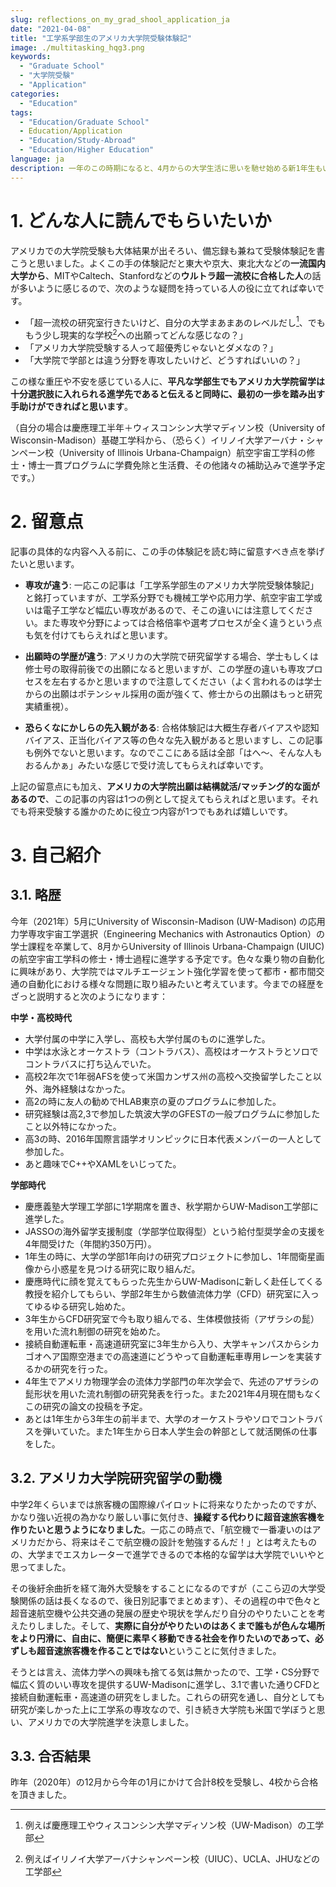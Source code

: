 ```yaml
---
slug: reflections_on_my_grad_shool_application_ja
date: "2021-04-08"
title: "工学系学部生のアメリカ大学院受験体験記"
image: ./multitasking_hqg3.png
keywords:
  - "Graduate School"
  - "大学院受験"
  - "Application"
categories:
  - "Education"
tags:
  - "Education/Graduate School"
  - Education/Application
  - "Education/Study-Abroad"
  - "Education/Higher Education"
language: ja
description: 一年のこの時期になると、4月からの大学生活に思いを馳せ始める新1年生もいるのではないでしょうか？　そこで日本とアメリカの両方で現役工学系大学4年生として、昨年から始まったコロナ禍でいろいろ苦労した経験を基に、今年の理系・工学系の新入生がどうやってパソコンを選べばいいかガイドを書こうと思いました。
---
```


# 1. どんな人に読んでもらいたいか
アメリカでの大学院受験も大体結果が出そろい、備忘録も兼ねて受験体験記を書こうと思いました。よくこの手の体験記だと東大や京大、東北大などの**一流国内大学から**、MITやCaltech、Stanfordなどの**ウルトラ超一流校に合格した人**の話が多いように感じるので、次のような疑問を持っている人の役に立てれば幸いです。
- 「超一流校の研究室行きたいけど、自分の大学まあまあのレベルだし[^1]、でももう少し現実的な学校[^2]への出願ってどんな感じなの？」
- 「アメリカ大学院受験する人って超優秀じゃないとダメなの？」
- 「大学院で学部とは違う分野を専攻したいけど、どうすればいいの？」


この様な重圧や不安を感じている人に、**平凡な学部生でもアメリカ大学院留学は十分選択肢に入れられる進学先であると伝えると同時に、最初の一歩を踏み出す手助けができればと思います**。

（自分の場合は慶應理工半年＋ウィスコンシン大学マディソン校（University of Wisconsin-Madison）基礎工学科から、（恐らく）イリノイ大学アーバナ・シャンペーン校（University of Illinois Urbana-Champaign）航空宇宙工学科の修士・博士一貫プログラムに学費免除と生活費、その他諸々の補助込みで進学予定です。）

# 2. 留意点
記事の具体的な内容へ入る前に、この手の体験記を読む時に留意すべき点を挙げたいと思います。
- **専攻が違う**: 一応この記事は「工学系学部生のアメリカ大学院受験体験記」と銘打っていますが、工学系分野でも機械工学や応用力学、航空宇宙工学或いは電子工学など幅広い専攻があるので、そこの違いには注意してください。また専攻や分野によっては合格倍率や選考プロセスが全く違うという点も気を付けてもらえればと思います。

- **出願時の学歴が違う**: アメリカの大学院で研究留学する場合、学士もしくは修士号の取得前後での出願になると思いますが、この学歴の違いも専攻プロセスを左右するかと思いますので注意してください（よく言われるのは学士からの出願はポテンシャル採用の面が強くて、修士からの出願はもっと研究実績重視）。

- **恐らくなにかしらの先入観がある**: 合格体験記は大概生存者バイアスや認知バイアス、正当化バイアス等の色々な先入観があると思いますし、この記事も例外でないと思います。なのでここにある話は全部「はへ～、そんな人もおるんかぁ」みたいな感じで受け流してもらえれば幸いです。

上記の留意点にも加え、**アメリカの大学院出願は結構就活/マッチング的な面があるので**、この記事の内容は1つの例として捉えてもらえればと思います。それでも将来受験する誰かのために役立つ内容が1つでもあれば嬉しいです。

# 3. 自己紹介
## 3.1. 略歴
今年（2021年）5月にUniversity of Wisconsin-Madison (UW-Madison) の応用力学専攻宇宙工学選択（Engineering Mechanics with Astronautics Option）の学士課程を卒業して、8月からUniversity of Illinois Urbana-Champaign (UIUC) の航空宇宙工学科の修士・博士過程に進学する予定です。色々な乗り物の自動化に興味があり、大学院ではマルチエージェント強化学習を使って都市・都市間交通の自動化における様々な問題に取り組みたいと考えています。今までの経歴をざっと説明すると次のようになります：

**中学・高校時代**
- 大学付属の中学に入学し、高校も大学付属のものに進学した。
- 中学は水泳とオーケストラ（コントラバス）、高校はオーケストラとソロでコントラバスに打ち込んでいた。
- 高校2年次で1年弱AFSを使って米国カンザス州の高校へ交換留学したこと以外、海外経験はなかった。
- 高2の時に友人の勧めでHLAB東京の夏のプログラムに参加した。
- 研究経験は高2,3で参加した筑波大学のGFESTの一般プログラムに参加したこと以外特になかった。
- 高3の時、2016年国際言語学オリンピックに日本代表メンバーの一人として参加した。
- あと趣味でC++やXAMLをいじってた。

**学部時代**
- 慶應義塾大学理工学部に1学期席を置き、秋学期からUW-Madison工学部に進学した。
- JASSOの海外留学支援制度（学部学位取得型）という給付型奨学金の支援を4年間受けた（年間約350万円）。
- 1年生の時に、大学の学部1年向けの研究プロジェクトに参加し、1年間衛星画像から小惑星を見つける研究に取り組んだ。
- 慶應時代に顔を覚えてもらった先生からUW-Madisonに新しく赴任してくる教授を紹介してもらい、学部2年生から数値流体力学（CFD）研究室に入ってゆるゆる研究し始めた。
- 3年生からCFD研究室で今も取り組んでる、生体模倣技術（アザラシの髭）を用いた流れ制御の研究を始めた。
- 接続自動運転車・高速道研究室に3年生から入り、大学キャンパスからシカゴオヘア国際空港までの高速道にどうやって自動運転車専用レーンを実装するかの研究を行った。
- 4年生でアメリカ物理学会の流体力学部門の年次学会で、先述のアザラシの髭形状を用いた流れ制御の研究発表を行った。また2021年4月現在間もなくこの研究の論文の投稿を予定。
- あとは1年生から3年生の前半まで、大学のオーケストラやソロでコントラバスを弾いていた。また1年生から日本人学生会の幹部として就活関係の仕事をした。

## 3.2. アメリカ大学院研究留学の動機
中学2年くらいまでは旅客機の国際線パイロットに将来なりたかったのですが、かなり強い近視の為かなり厳しい事に気付き、**操縦する代わりに超音速旅客機を作りたいと思うようになりました**。一応この時点で、「航空機で一番凄いのはアメリカだから、将来はそこで航空機の設計を勉強するんだ！」とは考えたものの、大学までエスカレーターで進学できるので本格的な留学は大学院でいいやと思ってました。

その後紆余曲折を経て海外大受験をすることになるのですが（ここら辺の大学受験関係の話は長くなるので、後日別記事でまとめます）、その過程の中で色々と超音速航空機や公共交通の発展の歴史や現状を学んだり自分のやりたいことを考えたりしました。そして、**実際に自分がやりたいのはあくまで誰もが色んな場所をより円滑に、自由に、簡便に素早く移動できる社会を作りたいのであって、必ずしも超音速旅客機を作ることではない**ということに気付きました。

そうとは言え、流体力学への興味も捨てる気は無かったので、工学・CS分野で幅広く質のいい専攻を提供するUW-Madisonに進学し、3.1で書いた通りCFDと接続自動運転車・高速道の研究をしました。これらの研究を通し、自分としても研究が楽しかった上に工学系の専攻なので、引き続き大学院も米国で学ぼうと思い、アメリカでの大学院進学を決意しました。


## 3.3. 合否結果
昨年（2020年）の12月から今年の1月にかけて合計8校を受験し、4校から合格を頂きました。

[^1]: 例えば慶應理工やウィスコンシン大学マディソン校（UW-Madison）の工学部
[^2]: 例えばイリノイ大学アーバナシャンペーン校（UIUC）、UCLA、JHUなどの工学部
